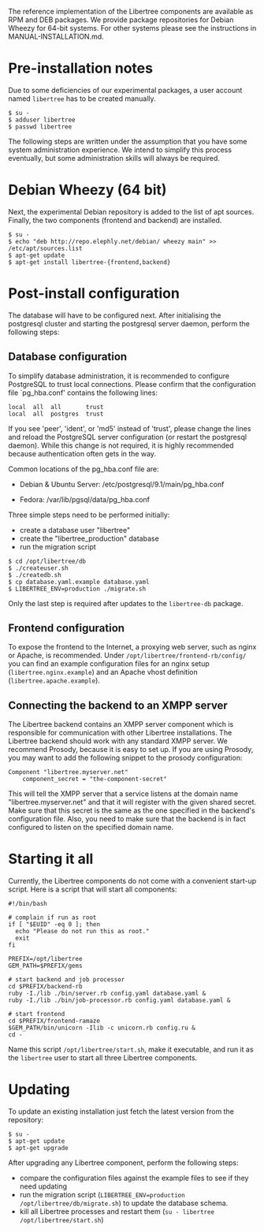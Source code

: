 The reference implementation of the Libertree components are available
as RPM and DEB packages.  We provide package repositories for Debian
Wheezy for 64-bit systems.  For other systems please see the
instructions in MANUAL-INSTALLATION.md.

# Pre-installation notes

Due to some deficiencies of our experimental packages, a user account
named `libertree` has to be created manually.

~~~
$ su -
$ adduser libertree
$ passwd libertree
~~~

The following steps are written under the assumption that you have
some system administration experience.  We intend to simplify this
process eventually, but some administration skills will always be
required.


# Debian Wheezy (64 bit)

Next, the experimental Debian repository is added to the list of apt
sources.  Finally, the two components (frontend and backend) are
installed.

~~~
$ su -
$ echo "deb http://repo.elephly.net/debian/ wheezy main" >> /etc/apt/sources.list
$ apt-get update
$ apt-get install libertree-{frontend,backend}
~~~


# Post-install configuration

The database will have to be configured next.  After initialising the
postgresql cluster and starting the postgresql server daemon, perform
the following steps:

## Database configuration

To simplify database administration, it is recommended to configure
PostgreSQL to trust local connections.  Please confirm that the
configuration file \`pg_hba.conf' contains the following lines:

    local  all  all       trust
    local  all  postgres  trust

If you see 'peer', 'ident', or 'md5' instead of 'trust', please change
the lines and reload the PostgreSQL server configuration (or restart
the postgresql daemon).  While this change is not required, it is
highly recommended because authentication often gets in the way.

Common locations of the pg_hba.conf file are:

* Debian & Ubuntu Server: /etc/postgresql/9.1/main/pg_hba.conf

* Fedora: /var/lib/pgsql/data/pg_hba.conf

Three simple steps need to be performed initially:

- create a database user "libertree"
- create the "libertree_production" database
- run the migration script

~~~
$ cd /opt/libertree/db
$ ./createuser.sh
$ ./createdb.sh
$ cp database.yaml.example database.yaml
$ LIBERTREE_ENV=production ./migrate.sh
~~~

Only the last step is required after updates to the `libertree-db`
package.


## Frontend configuration

To expose the frontend to the Internet, a proxying web server, such as
nginx or Apache, is recommended.  Under
`/opt/libertree/frontend-rb/config/` you can find an example
configuration files for an nginx setup (`libertree.nginx.example`) and
an Apache vhost definition (`libertree.apache.example`).


## Connecting the backend to an XMPP server

The Libertree backend contains an XMPP server component which is
responsible for communication with other Libertree installations.  The
Libertree backend should work with any standard XMPP server.  We
recommend Prosody, because it is easy to set up.  If you are using
Prosody, you may want to add the following snippet to the prosody
configuration:

~~~
Component "libertree.myserver.net"
    component_secret = "the-component-secret"
~~~

This will tell the XMPP server that a service listens at the domain
name "libertree.myserver.net" and that it will register with the given
shared secret.  Make sure that this secret is the same as the one
specified in the backend's configuration file.  Also, you need to make
sure that the backend is in fact configured to listen on the specified
domain name.


# Starting it all

Currently, the Libertree components do not come with a convenient
start-up script.  Here is a script that will start all components:

~~~
#!/bin/bash

# complain if run as root
if [ "$EUID" -eq 0 ]; then
  echo "Please do not run this as root."
  exit
fi

PREFIX=/opt/libertree
GEM_PATH=$PREFIX/gems

# start backend and job processor
cd $PREFIX/backend-rb
ruby -I./lib ./bin/server.rb config.yaml database.yaml &
ruby -I./lib ./bin/job-processor.rb config.yaml database.yaml &

# start frontend
cd $PREFIX/frontend-ramaze
$GEM_PATH/bin/unicorn -Ilib -c unicorn.rb config.ru &
cd -
~~~

Name this script `/opt/libertree/start.sh`, make it executable,
and run it as the `libertree` user to start all three Libertree
components.


# Updating

To update an existing installation just fetch the latest version from
the repository:

~~~
$ su -
$ apt-get update
$ apt-get upgrade
~~~

After upgrading any Libertree component, perform the following steps:

- compare the configuration files against the example files to see if
  they need updating
- run the migration script (`LIBERTREE_ENV=production
  /opt/libertree/db/migrate.sh`) to update the database schema.
- kill all Libertree processes and restart them (`su - libertree
  /opt/libertree/start.sh`)
